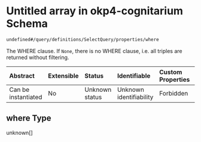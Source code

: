 # Untitled array in okp4-cognitarium Schema

```txt
undefined#/query/definitions/SelectQuery/properties/where
```

The WHERE clause. If `None`, there is no WHERE clause, i.e. all triples are returned without filtering.

| Abstract            | Extensible | Status         | Identifiable            | Custom Properties | Additional Properties | Access Restrictions | Defined In                                                                     |
| :------------------ | :--------- | :------------- | :---------------------- | :---------------- | :-------------------- | :------------------ | :----------------------------------------------------------------------------- |
| Can be instantiated | No         | Unknown status | Unknown identifiability | Forbidden         | Allowed               | none                | [okp4-cognitarium.json\*](schema/okp4-cognitarium.json "open original schema") |

## where Type

unknown\[]
